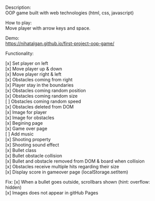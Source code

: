 Description:<br>
OOP game built with web technologies (html, css, javascript)

How to play:<br>
Move player with arrow keys and space.

Demo:<br>
https://nihatalgan.github.io/first-project-oop-game/

Functionality:

[x] Set player on left<br>
[x] Move player up & down<br>
[x] Move player right & left<br>
[x] Obstacles coming from right<br>
[x] Player stay in the boundaries<br>
[x] Obstacles coming random position<br>
[x] Obstacles coming random size<br>
[ ] Obstacles coming random speed<br>
[x] Obstacles deleted from DOM<br>
[x] Image for player<br>
[x] Image for obstacles<br>
[x] Begining page<br>
[x] Game over page<br>
[ ] Add music<br>
[x] Shooting property<br>
[x] Shooting sound effect<br>
[x] Bullet class<br>
[x] Bullet obstacle collision<br>
[x] Bullet and obstacle removed from DOM & board when collision<br>
[x] Obstacles receive multiple hits regarding their size<br>
[x] Display score in gameover page (localStorage.setItem)<br>

Fix:
[x] When a bullet goes outside, scrollbars shown (hint: overflow: hidden)<br>
[x] Images does not appear in gitHub Pages

